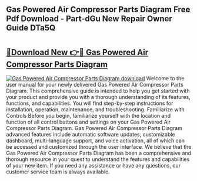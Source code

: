 ## Gas Powered Air Compressor Parts Diagram Free Pdf Download - Part-dGu New Repair Owner Guide DTa5Q

# <h2><a href="http://dfumj2.blite.top/?on=Gas+Powered+Air+Compressor+Parts+Diagram">🔗Download New 👉🔴 Gas Powered Air Compressor Parts Diagram</a></h2>

[![Gas Powered Air Compressor Parts Diagram download](https://i.imgur.com/lujVjoI.png)](http://dfumj2.blite.top/?on=Gas+Powered+Air+Compressor+Parts+Diagram)
Welcome to the user manual for your newly delivered Gas Powered Air Compressor Parts Diagram. This comprehensive guide is intended to help you get started with your product and provide you with a thorough understanding of its features, functions, and capabilities. You will find step-by-step instructions for installation, operation, maintenance, and troubleshooting. Familiarize with Controls Before you begin, familiarize yourself with the location and function of all control buttons and settings on your Gas Powered Air Compressor Parts Diagram. Gas Powered Air Compressor Parts Diagram advanced features include automatic software updates, customizable dashboard, multi-language support, and voice activation, all of which can be accessed and customized through the user interface. We believe that the Gas Powered Air Compressor Parts Diagram has been a comprehensive and thorough resource in your quest to understand the features and capabilities of your new item. If you need any assistance or have any questions, our customer service team is always available.
